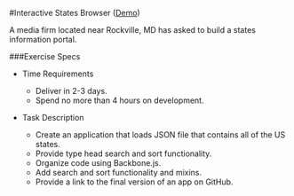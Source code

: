 #Interactive States Browser (<a href = "https://blooming-shelf-4032.herokuapp.com/" target = "_blank">Demo</a>)

A media firm located near Rockville, MD has asked to build a states
information portal.

###Exercise Specs

* Time Requirements
  - Deliver in 2-3 days.
  - Spend no more than 4 hours on development.
  
* Task Description 
  - Create an application that loads JSON file that contains all of the US states. 
  - Provide type head search and sort functionality. 
  - Organize code using Backbone.js.
  - Add search and sort functionality and mixins. 
  - Provide a link to the final version of an app on GitHub.